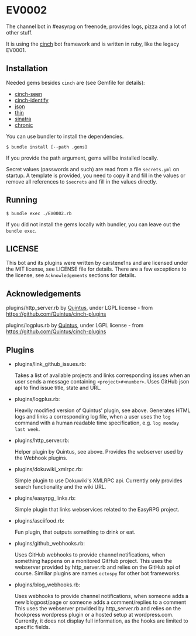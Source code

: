 EV0002
======

The channel bot in #easyrpg on freenode, provides logs, pizza and a lot of other stuff.

It is using the [cinch](https://github.com/cinchrb/cinch) bot framework and is written
in ruby, like the legacy EV0001.

Installation
------------

Needed gems besides `cinch` are (see Gemfile for details):

 * [cinch-seen](https://github.com/bhaberer/cinch-seen)
 * [cinch-identify](https://github.com/cinchrb/cinch-identify)
 * [json](http://flori.github.io/json/)
 * [thin](http://code.macournoyer.com/thin/)
 * [sinatra](http://sinatrarb.com/)
 * [chronic](https://github.com/mojombo/chronic)

You can use bundler to install the dependencies.

    $ bundle install [--path .gems]

If you provide the path argument, gems will be installed locally.

Secret values (passwords and such) are read from a file `secrets.yml` on startup.
A template is provided, you need to copy it and fill in the values or remove all
references to `$secrets` and fill in the values directly.

Running
-------

    $ bundle exec ./EV0002.rb

If you did not install the gems locally with bundler, you can leave out the `bundle exec`.

LICENSE
-------

This bot and its plugins were written by carstene1ns and are licensed under the MIT
license, see LICENSE file for details.
There are a few exceptions to the license, see `Acknowledgements` sections for details.

Acknowledgements
----------------

plugins/http_server.rb by [Quintus](https://github.com/Quintus), under LGPL license -
from https://github.com/Quintus/cinch-plugins

plugins/logplus.rb by [Quintus](https://github.com/Quintus), under LGPL license -
from https://github.com/Quintus/cinch-plugins

Plugins
-------

 * plugins/link_github_issues.rb:

   Takes a list of available projects and links corresponding issues when an user sends
   a message containing `<project>#<number>`. Uses GitHub json api to find issue title,
   state and URL.

 * plugins/logplus.rb:

   Heavily modified version of Quintus' plugin, see above. Generates HTML logs and links
   a corresponding log file, when a user uses the `log` command with a human readable
   time specification, e.g. `log monday last week`.

 * plugins/http_server.rb:

   Helper plugin by Quintus, see above. Provides the webserver used by the Webhook
   plugins.

 * plugins/dokuwiki_xmlrpc.rb:

   Simple plugin to use Dokuwiki's XMLRPC api. Currently only provides search
   functionality and the wiki URL.

 * plugins/easyrpg_links.rb:

   Simple plugin that links webservices related to the EasyRPG project.

 * plugins/asciifood.rb:

   Fun plugin, that outputs something to drink or eat.

 * plugins/github_webhooks.rb:

   Uses GitHub webhooks to provide channel notifications, when something happens on a
   monitored GitHub project. This uses the webserver provided by http_server.rb and
   relies on the GitHub api of course. Similiar plugins are names `octospy` for other
   bot frameworks.

 * plugins/blog_webhooks.rb:

   Uses webhooks to provide channel notifications, when someone adds a new blogpost/page
   or someone adds a comment/replies to a comment  This uses the webserver provided by
   http_server.rb and relies on the hookpress wordpress plugin or a hosted setup at
   wordpress.com. Currently, it does not display full information, as the hooks are
   limited to specific fields.
